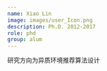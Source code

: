 ```yaml
---
name: Xiao Lin
image: images/user_Icon.png
description: Ph.D. 2012-2017 
role: phd 
group: alum
--- 
```


研究方向为异质环境推荐算法设计